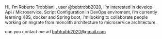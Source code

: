 Hi, I’m Roberto Trobbiani , user @bobtrobb2020,
i’m interested in develop Api / Microservice, Script Configuration in DevOps enviroment,
i’m currently learning K8S, docker and Spring boot,
i’m looking to collaborate people working on migrate from monolith architecture to microservice architecture.

can you contact me ad bobtrobb2020@gmail.com 

